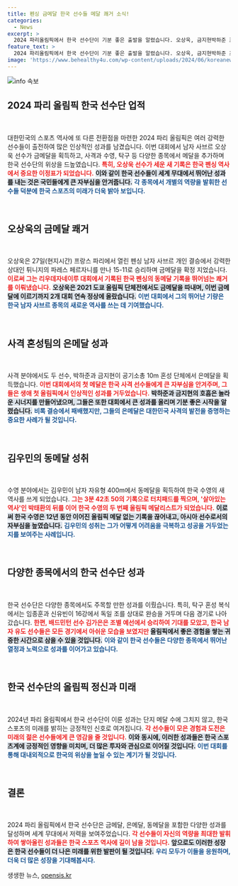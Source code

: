 ```yaml
---
title: 펜싱 금메달 한국 선수들 메달 쾌거 소식!
categories:
  - News
excerpt: >
  2024 파리올림픽에서 한국 선수단이 기분 좋은 출발을 알렸습니다. 오상욱, 금지현박하준 조, 김우민이 각각 금, 은, 동메달을 획득하며 역사를 썼습니다. 이들의 쾌거로 대한민국 스포츠의 새로운 장이 열렸습니다!
feature_text: >
  2024 파리올림픽에서 한국 선수단이 기분 좋은 출발을 알렸습니다. 오상욱, 금지현박하준 조, 김우민이 각각 금, 은, 동메달을 획득하며 역사를 썼습니다. 이들의 쾌거로 대한민국 스포츠의 새로운 장이 열렸습니다!
image: 'https://www.behealthy4u.com/wp-content/uploads/2024/06/koreanews.jpg'
---
```


<p><img src="https://www.behealthy4u.com/wp-content/uploads/2024/06/koreanews.jpg" alt="info 속보" /></p>

<h2 data-ke-size="size26">2024 파리 올림픽 한국 선수단 업적</h2>

<p data-ke-size="size16">&nbsp;</p>

<p>대한민국의 스포츠 역사에 또 다른 전환점을 마련한 2024 파리 올림픽은 여러 강력한 선수들이 출전하여 많은 인상적인 성과를 남겼습니다. 이번 대회에서 남자 사브르 오상욱 선수가 금메달을 획득하고, 사격과 수영, 탁구 등 다양한 종목에서 메달을 추가하며 한국 선수단의 위상을 드높였습니다. <b><span style="color: #ee2323;">특히, 오상욱 선수가 세운 새 기록은 한국 펜싱 역사에서 중요한 이정표가 되었습니다.</span></b> <b><span style="background-color: #21538527;">이와 같이 한국 선수들이 세계 무대에서 뛰어난 성과를 내는 것은 국민들에게 큰 자부심을 안겨줍니다.</span></b> <b><span style="color: #1a5490;">각 종목에서 개별의 역량을 발휘한 선수들 덕분에 한국 스포츠의 미래가 더욱 밝아 보입니다.</span></b></p>

<p data-ke-size="size16">&nbsp;</p>

<h2 data-ke-size="size26">오상욱의 금메달 쾌거</h2>

<p data-ke-size="size16">&nbsp;</p>

<p>오상욱은 27일(현지시간) 프랑스 파리에서 열린 펜싱 남자 사브르 개인 결승에서 강력한 상대인 튀니지의 파레스 페르자니를 만나 15-11로 승리하며 금메달을 확정 지었습니다. <b><span style="color: #ee2323;">이로써 그는 리우데자네이루 대회에서 기록된 한국 펜싱의 동메달 기록을 뛰어넘는 쾌거를 이뤄냈습니다.</span></b> <b><span style="background-color: #21538527;">오상욱은 2021 도쿄 올림픽 단체전에서도 금메달을 따내며, 이번 금메달에 이르기까지 2개 대회 연속 정상에 올랐습니다.</span></b> <b><span style="color: #1a5490;">이번 대회에서 그의 뛰어난 기량은 한국 남자 사브르 종목의 새로운 역사를 쓰는 데 기여했습니다.</span></b></p>

<p data-ke-size="size16">&nbsp;</p>

<h2 data-ke-size="size26">사격 혼성팀의 은메달 성과</h2>

<p data-ke-size="size16">&nbsp;</p>

<p>사격 분야에서도 두 선수, 박하준과 금지현이 공기소총 10m 혼성 단체에서 은메달을 획득했습니다. <b><span style="color: #ee2323;">이번 대회에서의 첫 메달은 한국 사격 선수들에게 큰 자부심을 안겨주며, 그들은 생애 첫 올림픽에서 인상적인 성과를 거두었습니다.</span></b> <b><span style="background-color: #21538527;">박하준과 금지현의 호흡은 놀라운 시너지를 만들어냈으며, 그들은 또한 대회에서 큰 성과를 올리며 기분 좋은 시작을 알렸습니다.</span></b> <b><span style="color: #1a5490;">비록 결승에서 패배했지만, 그들의 은메달은 대한민국 사격의 발전을 증명하는 중요한 사례가 될 것입니다.</span></b></p>

<p data-ke-size="size16">&nbsp;</p>

<h2 data-ke-size="size26">김우민의 동메달 성취</h2>

<p data-ke-size="size16">&nbsp;</p>

<p>수영 분야에서는 김우민이 남자 자유형 400m에서 동메달을 획득하여 한국 수영의 새 역사를 쓰게 되었습니다. <b><span style="color: #ee2323;">그는 3분 42초 50의 기록으로 터치패드를 찍으며, '살아있는 역사'인 박태환의 뒤를 이어 한국 수영의 두 번째 올림픽 메달리스트가 되었습니다.</span></b> <b><span style="background-color: #21538527;">이로써 한국 수영은 12년 동안 이어진 올림픽 메달 없는 기록을 끊어내고, 아시아 선수로서의 자부심을 높였습니다.</span></b> <b><span style="color: #1a5490;">김우민의 성취는 그가 어떻게 어려움을 극복하고 성공을 거두었는지를 보여주는 사례입니다.</span></b></p>

<p data-ke-size="size16">&nbsp;</p>

<h2 data-ke-size="size26">다양한 종목에서의 한국 선수단 성과</h2>

<p data-ke-size="size16">&nbsp;</p>

<p>한국 선수단은 다양한 종목에서도 주목할 만한 성과를 이뤘습니다. 특히, 탁구 혼성 복식에서는 임종훈과 신유빈이 16강에서 독일 조를 상대로 완승을 거두며 다음 경기로 나아갔습니다. <b><span style="color: #ee2323;">한편, 배드민턴 선수 김가은은 조별 예선에서 승리하여 기대를 모았고, 한국 남자 유도 선수들은 모든 경기에서 아쉬운 모습을 보였지만 </span></b> <b><span style="background-color: #21538527;">올림픽에서 좋은 경험을 쌓는 귀중한 시간으로 삼을 수 있을 것입니다.</span></b> <b><span style="color: #1a5490;">이와 같이 한국 선수들은 다양한 종목에서 뛰어난 열정과 노력으로 성과를 이어가고 있습니다.</span></b></p>

<p data-ke-size="size16">&nbsp;</p>

<h2 data-ke-size="size26">한국 선수단의 올림픽 정신과 미래</h2>

<p data-ke-size="size16">&nbsp;</p>

<p>2024년 파리 올림픽에서 한국 선수단이 이룬 성과는 단지 메달 수에 그치지 않고, 한국 스포츠의 미래를 밝히는 긍정적인 신호로 여겨집니다. <b><span style="color: #ee2323;">각 선수들이 모은 경험과 도전은 미래의 젊은 선수들에게 큰 영감을 줄 것입니다.</span></b> <b><span style="background-color: #21538527;">이와 동시에, 이러한 성과들은 한국 스포츠계에 긍정적인 영향을 미치며, 더 많은 투자와 관심으로 이어질 것입니다.</span></b> <b><span style="color: #1a5490;">이번 대회를 통해 대내외적으로 한국의 위상을 높일 수 있는 계기가 될 것입니다.</span></b></p>

<p data-ke-size="size16">&nbsp;</p>

<h2 data-ke-size="size26">결론</h2>

<p data-ke-size="size16">&nbsp;</p>

<p>2024 파리 올림픽에서 한국 선수단은 금메달, 은메달, 동메달을 포함한 다양한 성과를 달성하며 세계 무대에서 저력을 보여주었습니다. <b><span style="color: #ee2323;">각 선수들이 자신의 역량을 최대한 발휘하여 쌓아올린 성과들은 한국 스포츠 역사에 길이 남을 것입니다.</span></b> <b><span style="background-color: #21538527;">앞으로도 이러한 성장은 한국 선수들이 더 나은 미래를 위한 발판이 될 것입니다.</span></b> <b><span style="color: #1a5490;">우리 모두가 이들을 응원하며, 더욱 더 많은 성장을 기대해봅시다.</span></b></p>
생생한 뉴스, <a href="https://opensis.kr" rel="dofollow">opensis.kr</a>


